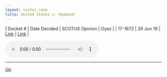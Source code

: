 ```yaml
---
layout: scotus_case
title: United States v. Haymond
---
```


| Docket # | Date Decided | SCOTUS Opinion | Oyez |
| 17-1672 | 26 Jun 19 | [Link](https://www.supremecourt.gov/opinions/18pdf/588us2r70_7758.pdf) | [Link](https://www.oyez.org/cases/2018/17-1672) |

<audio controls>
   <source src='./resources/17-1672.mp3' type='audio/mpeg'>
</audio>

<object data='./resources/17-1672.pdf' type='application/pdf'></object>

---

[Up](./README.md)